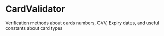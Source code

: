 # CardValidator

Verification methods about cards numbers, CVV, Expiry dates, and useful constants about card types
